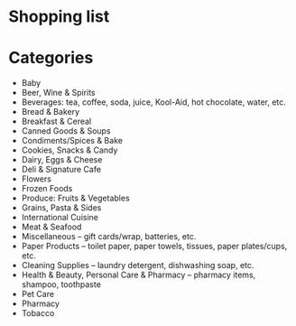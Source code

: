# Shopping list

# Categories

- Baby
- Beer, Wine & Spirits
- Beverages: tea, coffee, soda, juice, Kool-Aid, hot chocolate, water, etc.
- Bread & Bakery
- Breakfast & Cereal
- Canned Goods & Soups
- Condiments/Spices & Bake
- Cookies, Snacks & Candy
- Dairy, Eggs & Cheese
- Deli & Signature Cafe
- Flowers
- Frozen Foods
- Produce: Fruits & Vegetables
- Grains, Pasta & Sides
- International Cuisine
- Meat & Seafood
- Miscellaneous – gift cards/wrap, batteries, etc.
- Paper Products – toilet paper, paper towels, tissues, paper plates/cups, etc.
- Cleaning Supplies – laundry detergent, dishwashing soap, etc.
- Health & Beauty, Personal Care & Pharmacy – pharmacy items, shampoo, toothpaste
- Pet Care
- Pharmacy
- Tobacco
